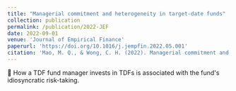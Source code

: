 ```yaml
---
title: "Managerial commitment and heterogeneity in target-date funds"
collection: publication
permalink: /publication/2022-JEF
date: 2022-09-01
venue: 'Journal of Empirical Finance'
paperurl: 'https://doi.org/10.1016/j.jempfin.2022.05.001'
citation: 'Mao, M. Q., & Wong, C. H. (2022). Managerial commitment and heterogeneity in target-date funds. Journal of Empirical Finance, 68, 1-19.'
---
```


📜 How a TDF fund manager invests in TDFs is associated with the fund's idiosyncratic risk-taking.
